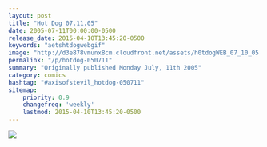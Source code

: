 ```yaml
---
layout: post
title: "Hot Dog 07.11.05"
date: 2005-07-11T00:00:00-0500
release_date: 2015-04-10T13:45:20-0500
keywords: "aetshtdogwebgif"
image: "http://d3e878vmunx8cm.cloudfront.net/assets/h0tdogWEB_07_10_05.gif"
permalink: "/p/hotdog-050711"
summary: "Originally published Monday July, 11th 2005"
category: comics
hashtag: "#axisofstevil_hotdog-050711"
sitemap:
    priority: 0.9
    changefreq: 'weekly'
    lastmod: 2015-04-10T13:45:20-0500
---
```


![](http://d3e878vmunx8cm.cloudfront.net/assets/h0tdogWEB_07_10_05.gif)
